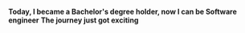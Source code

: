**Today, I became a Bachelor's degree holder, now I can be Software engineer**
**The journey just got exciting**
